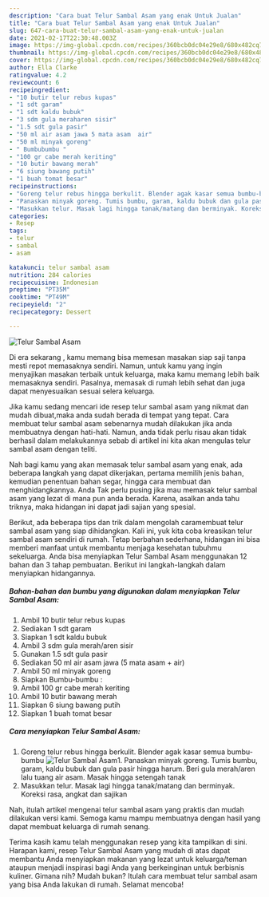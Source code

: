 ```yaml
---
description: "Cara buat Telur Sambal Asam yang enak Untuk Jualan"
title: "Cara buat Telur Sambal Asam yang enak Untuk Jualan"
slug: 647-cara-buat-telur-sambal-asam-yang-enak-untuk-jualan
date: 2021-02-17T22:30:48.003Z
image: https://img-global.cpcdn.com/recipes/360bcb0dc04e29e8/680x482cq70/telur-sambal-asam-foto-resep-utama.jpg
thumbnail: https://img-global.cpcdn.com/recipes/360bcb0dc04e29e8/680x482cq70/telur-sambal-asam-foto-resep-utama.jpg
cover: https://img-global.cpcdn.com/recipes/360bcb0dc04e29e8/680x482cq70/telur-sambal-asam-foto-resep-utama.jpg
author: Ella Clarke
ratingvalue: 4.2
reviewcount: 6
recipeingredient:
- "10 butir telur rebus kupas"
- "1 sdt garam"
- "1 sdt kaldu bubuk"
- "3 sdm gula meraharen sisir"
- "1.5 sdt gula pasir"
- "50 ml air asam jawa 5 mata asam  air"
- "50 ml minyak goreng"
- " Bumbubumbu "
- "100 gr cabe merah keriting"
- "10 butir bawang merah"
- "6 siung bawang putih"
- "1 buah tomat besar"
recipeinstructions:
- "Goreng telur rebus hingga berkulit. Blender agak kasar semua bumbu-bumbu"
- "Panaskan minyak goreng. Tumis bumbu, garam, kaldu bubuk dan gula pasir hingga harum. Beri gula merah/aren lalu tuang air asam. Masak hingga setengah tanak"
- "Masukkan telur. Masak lagi hingga tanak/matang dan berminyak. Koreksi rasa, angkat dan sajikan"
categories:
- Resep
tags:
- telur
- sambal
- asam

katakunci: telur sambal asam 
nutrition: 284 calories
recipecuisine: Indonesian
preptime: "PT35M"
cooktime: "PT49M"
recipeyield: "2"
recipecategory: Dessert

---
```



![Telur Sambal Asam](https://img-global.cpcdn.com/recipes/360bcb0dc04e29e8/680x482cq70/telur-sambal-asam-foto-resep-utama.jpg)

Di era  sekarang , kamu memang bisa memesan masakan siap saji tanpa mesti repot memasaknya sendiri. Namun, untuk kamu yang ingin menyajikan masakan terbaik untuk keluarga, maka kamu memang lebih baik memasaknya sendiri. Pasalnya, memasak di rumah lebih sehat dan juga dapat menyesuaikan sesuai selera keluarga.

Jika kamu sedang mencari ide resep telur sambal asam yang nikmat dan mudah dibuat,maka anda sudah berada di tempat yang tepat. Cara membuat telur sambal asam  sebenarnya mudah dilakukan jika anda membuatnya dengan hati-hati. Namun, anda tidak perlu risau akan tidak berhasil dalam melakukannya 
sebab di artikel ini kita akan mengulas telur sambal asam dengan teliti.  



Nah bagi kamu yang akan memasak telur sambal asam yang enak, ada beberapa langkah yang dapat dikerjakan, pertama memilih jenis bahan, kemudian penentuan bahan segar, hingga cara membuat dan menghidangkannya. Anda Tak perlu pusing jika mau memasak telur sambal asam yang lezat di mana pun anda berada. Karena, asalkan anda  tahu triknya, maka hidangan ini dapat jadi sajian yang spesial.

Berikut, ada beberapa tips dan trik dalam mengolah caramembuat telur sambal asam yang siap dihidangkan. Kali ini, yuk kita coba kreasikan telur sambal asam sendiri di rumah. Tetap berbahan sederhana, hidangan ini bisa memberi manfaat untuk membantu menjaga kesehatan tubuhmu sekeluarga. Anda bisa menyiapkan Telur Sambal Asam menggunakan 12 bahan dan 3 tahap pembuatan. Berikut ini langkah-langkah dalam menyiapkan hidangannya.

<!--inarticleads1-->

##### Bahan-bahan dan bumbu yang digunakan dalam menyiapkan Telur Sambal Asam:

1. Ambil 10 butir telur rebus kupas
1. Sediakan 1 sdt garam
1. Siapkan 1 sdt kaldu bubuk
1. Ambil 3 sdm gula merah/aren sisir
1. Gunakan 1.5 sdt gula pasir
1. Sediakan 50 ml air asam jawa (5 mata asam + air)
1. Ambil 50 ml minyak goreng
1. Siapkan  Bumbu-bumbu :
1. Ambil 100 gr cabe merah keriting
1. Ambil 10 butir bawang merah
1. Siapkan 6 siung bawang putih
1. Siapkan 1 buah tomat besar




<!--inarticleads2-->

##### Cara menyiapkan Telur Sambal Asam:

1. Goreng telur rebus hingga berkulit. Blender agak kasar semua bumbu-bumbu
<img src="https://img-global.cpcdn.com/steps/64fb72de10a4d309/160x128cq70/telur-sambal-asam-langkah-memasak-1-foto.jpg" alt="Telur Sambal Asam">1. Panaskan minyak goreng. Tumis bumbu, garam, kaldu bubuk dan gula pasir hingga harum. Beri gula merah/aren lalu tuang air asam. Masak hingga setengah tanak
1. Masukkan telur. Masak lagi hingga tanak/matang dan berminyak. Koreksi rasa, angkat dan sajikan




Nah, itulah artikel mengenai  telur sambal asam  yang praktis dan mudah dilakukan versi kami. Semoga kamu mampu membuatnya dengan hasil yang dapat membuat keluarga di rumah senang. 

Terima kasih kamu telah menggunakan resep yang kita tampilkan di sini. Harapan kami, resep  Telur Sambal Asam yang mudah di atas dapat membantu Anda menyiapkan makanan yang lezat untuk keluarga/teman ataupun menjadi inspirasi bagi Anda yang berkeinginan untuk berbisnis kuliner. Gimana nih? Mudah bukan? Itulah cara membuat telur sambal asam yang bisa Anda lakukan di rumah. Selamat mencoba!

